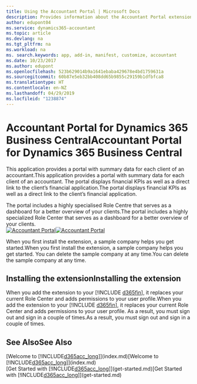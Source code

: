 ```yaml
---
title: Using the Accountant Portal | Microsoft Docs
description: Provides information about the Accountant Portal extension.
author: edupont04
ms.service: dynamics365-accountant
ms.topic: article
ms.devlang: na
ms.tgt_pltfrm: na
ms.workload: na
ms. search.keywords: app, add-in, manifest, customize, accountant
ms.date: 10/23/2017
ms.author: edupont
ms.openlocfilehash: 523b629014b9a1641ebaba429678e4bd1759631a
ms.sourcegitcommit: 60b87e5eb32bb408dd65b9855c29159b1dfbfca8
ms.translationtype: HT
ms.contentlocale: en-NZ
ms.lasthandoff: 04/29/2019
ms.locfileid: "1238874"
---
```

# <a name="accountant-portal-for-dynamics-365-business-central"></a><span data-ttu-id="eea47-103">Accountant Portal for Dynamics 365 Business Central</span><span class="sxs-lookup"><span data-stu-id="eea47-103">Accountant Portal for Dynamics 365 Business Central</span></span>
<span data-ttu-id="eea47-104">This application provides a portal with summary data for each client of an accountant.</span><span class="sxs-lookup"><span data-stu-id="eea47-104">This application provides a portal with summary data for each client of an accountant.</span></span> <span data-ttu-id="eea47-105">The portal displays financial KPIs as well as a direct link to the client’s financial application.</span><span class="sxs-lookup"><span data-stu-id="eea47-105">The portal displays financial KPIs as well as a direct link to the client’s financial application.</span></span>  

<span data-ttu-id="eea47-106">The portal includes a highly specialised Role Centre that serves as a dashboard for a better overview of your clients.</span><span class="sxs-lookup"><span data-stu-id="eea47-106">The portal includes a highly specialized Role Center that serves as a dashboard for a better overview of your clients.</span></span>  
<span data-ttu-id="eea47-107">[![Accountant Portal](./media/accountant-get-started/accountant-dashboard.png)](https://go.microsoft.com/fwlink/?linkid=851257)</span><span class="sxs-lookup"><span data-stu-id="eea47-107">[![Accountant Portal](./media/accountant-get-started/accountant-dashboard.png)](https://go.microsoft.com/fwlink/?linkid=851257)</span></span>

<span data-ttu-id="eea47-108">When you first install the extension, a sample company helps you get started.</span><span class="sxs-lookup"><span data-stu-id="eea47-108">When you first install the extension, a sample company helps you get started.</span></span> <span data-ttu-id="eea47-109">You can delete the sample company at any time.</span><span class="sxs-lookup"><span data-stu-id="eea47-109">You can delete the sample company at any time.</span></span>  

## <a name="installing-the-extension"></a><span data-ttu-id="eea47-110">Installing the extension</span><span class="sxs-lookup"><span data-stu-id="eea47-110">Installing the extension</span></span>
<span data-ttu-id="eea47-111">When you add the extension to your [!INCLUDE [d365fin](includes/d365fin_md.md)], it replaces your current Role Center and adds permissions to your user profile.</span><span class="sxs-lookup"><span data-stu-id="eea47-111">When you add the extension to your [!INCLUDE [d365fin](includes/d365fin_md.md)], it replaces your current Role Center and adds permissions to your user profile.</span></span> <span data-ttu-id="eea47-112">As a result, you must sign out and sign in a couple of times.</span><span class="sxs-lookup"><span data-stu-id="eea47-112">As a result, you must sign out and sign in a couple of times.</span></span>  

## <a name="see-also"></a><span data-ttu-id="eea47-113">See Also</span><span class="sxs-lookup"><span data-stu-id="eea47-113">See Also</span></span>
<span data-ttu-id="eea47-114">[Welcome to [!INCLUDE[d365acc_long](includes/d365acc_long_md.md)]](index.md)</span><span class="sxs-lookup"><span data-stu-id="eea47-114">[Welcome to [!INCLUDE[d365acc_long](includes/d365acc_long_md.md)]](index.md)</span></span>  
<span data-ttu-id="eea47-115">[Get Started with [!INCLUDE[d365acc_long](includes/d365acc_long_md.md)]](get-started.md)</span><span class="sxs-lookup"><span data-stu-id="eea47-115">[Get Started with [!INCLUDE[d365acc_long](includes/d365acc_long_md.md)]](get-started.md)</span></span>  
